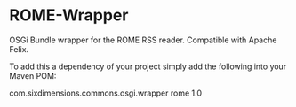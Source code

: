 ROME-Wrapper
============

OSGi Bundle wrapper for the ROME RSS reader.  Compatible with Apache Felix.

To add this a dependency of your project simply add the following into your Maven POM:

  <dependency>
      <groupId>com.sixdimensions.commons.osgi.wrapper</groupId>
      <artifactId>rome</artifactId>
      <version>1.0</version>
  </dependency>
